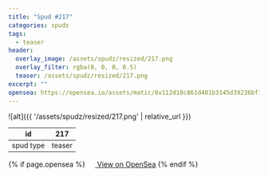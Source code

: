 ```yaml
---
title: "Spud #217"
categories: spudz
tags:
  - teaser
header:
  overlay_image: /assets/spudz/resized/217.png
  overlay_filter: rgba(0, 0, 0, 0.5)
  teaser: /assets/spudz/resized/217.png
excerpt: ""
opensea: https://opensea.io/assets/matic/0x112d18c861d401b3145d39236bf149f01e18beed/217
---
```

![alt]({{ '/assets/spudz/resized/217.png' | relative_url }})

| id | 217 |
|-|-|
| spud type | teaser |

{% if page.opensea %}
<a href="{{page.opensea}}" class="btn btn--info" onclick="window.open(this.href, '_blank'); return false;"><img src="/assets/images/opensea.svg" width="16px"><span>  View on OpenSea</span></a>
{% endif %}
